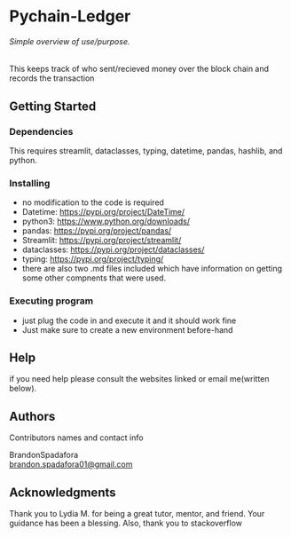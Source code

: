 # Pychain-Ledger

###### Simple overview of use/purpose.
This keeps track of who sent/recieved money over the block chain and records the transaction
## Getting Started

### Dependencies

This requires streamlit, dataclasses, typing,
datetime, pandas, hashlib, and python. 

### Installing

* no modification to the code is required
* Datetime: https://pypi.org/project/DateTime/
* python3: https://www.python.org/downloads/
* pandas: https://pypi.org/project/pandas/
* Streamlit: https://pypi.org/project/streamlit/
* dataclasses: https://pypi.org/project/dataclasses/
* typing: https://pypi.org/project/typing/
* there are also two .md files included which have information on getting some other 
compnents that were used.
### Executing program

* just plug the code in and execute it and it should work fine
* Just make sure to create a new environment before-hand

## Help

if you need help please consult the websites linked or email me(written below).

## Authors

Contributors names and contact info

BrandonSpadafora  
brandon.spadafora01@gmail.com

## Acknowledgments
Thank you to Lydia M. for being a great tutor, mentor, and friend. Your guidance has been a blessing. 
Also, thank you to stackoverflow
